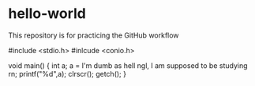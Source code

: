 # hello-world
This repository is for practicing the GitHub workflow

#include <stdio.h>
#inlcude <conio.h>

void main()
{
 int a;
 a = I'm dumb as hell ngl, I am supposed to be studying rn;
 printf("%d",a);
 clrscr();
 getch();
}
